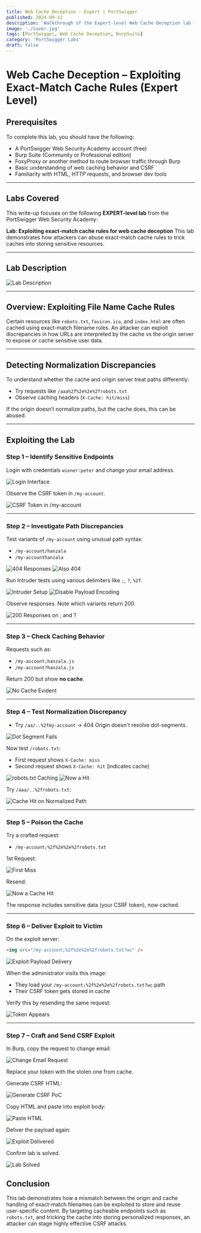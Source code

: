 ```yaml
---
title: Web Cache Deception - Expert | PortSwigger
published: 2024-09-12
description: 'Walkthrough of the Expert-level Web Cache Deception lab from PortSwigger Academy, focusing on exploiting exact-match cache rules using advanced path normalization techniques.'
image: './cover.jpg'
tags: [PortSwigger, Web Cache Deception, BurpSuite]
category: 'PortSwigger Labs'
draft: false
---
```


# Web Cache Deception – Exploiting Exact-Match Cache Rules (Expert Level)

## Prerequisites

To complete this lab, you should have the following:

* A PortSwigger Web Security Academy account (free)
* Burp Suite (Community or Professional edition)
* FoxyProxy or another method to route browser traffic through Burp
* Basic understanding of web caching behavior and CSRF
* Familiarity with HTML, HTTP requests, and browser dev tools

---

## Labs Covered

This write-up focuses on the following **EXPERT-level lab** from the PortSwigger Web Security Academy:

**Lab: Exploiting exact-match cache rules for web cache deception**
This lab demonstrates how attackers can abuse exact-match cache rules to trick caches into storing sensitive resources.

---

## Lab Description

![Lab Description](https://github.com/user-attachments/assets/757cc6d4-4764-4097-bf87-83fb43ae352c)

---

## Overview: Exploiting File Name Cache Rules

Certain resources like `robots.txt`, `favicon.ico`, and `index.html` are often cached using exact-match filename rules. An attacker can exploit discrepancies in how URLs are interpreted by the cache vs the origin server to expose or cache sensitive user data.

---

## Detecting Normalization Discrepancies

To understand whether the cache and origin server treat paths differently:

* Try requests like `/aaa%2f%2e%2e%2frobots.txt`
* Observe caching headers (`X-Cache: hit/miss`)

If the origin doesn’t normalize paths, but the cache does, this can be abused.

---

## Exploiting the Lab

### Step 1 – Identify Sensitive Endpoints

Login with credentials `wiener:peter` and change your email address.

![Login Interface](https://github.com/user-attachments/assets/be70e9f3-21d8-4c07-9c35-903d9b648447)

Observe the CSRF token in `/my-account`.

![CSRF Token in /my-account](https://github.com/user-attachments/assets/9114f8cc-bd8c-436c-a5b0-45aa616e099f)

---

### Step 2 – Investigate Path Discrepancies

Test variants of `/my-account` using unusual path syntax:

* `/my-account/hanzala`
* `/my-accounthanzala`

![404 Responses](https://github.com/user-attachments/assets/bbb18c69-3c31-4d68-a0e8-49fc10b3f1d6)
![Also 404](https://github.com/user-attachments/assets/fee10535-45bf-4537-8647-c62b72031289)

Run Intruder tests using various delimiters like `;`, `?`, `%2f`.

![Intruder Setup](https://github.com/user-attachments/assets/4d42917f-d4f1-4812-8042-ed6180f69494)
![Disable Payload Encoding](https://github.com/user-attachments/assets/f0ab261a-5995-448a-8723-22847d43ce78)

Observe responses. Note which variants return 200.

![200 Responses on ; and ?](https://github.com/user-attachments/assets/bfe24e8e-13b3-4afa-b5b0-5d801510d134)

---

### Step 3 – Check Caching Behavior

Requests such as:

* `/my-account;hanzala.js`
* `/my-account?hanzala.js`

Return 200 but show **no cache**.

![No Cache Evident](https://github.com/user-attachments/assets/36b964c8-6b8d-4c1d-bd8b-40173d19d9f6)

---

### Step 4 – Test Normalization Discrepancy

* Try `/aa/..%2fmy-account` → 404
  Origin doesn't resolve dot-segments.

![Dot Segment Fails](https://github.com/user-attachments/assets/2e4dc716-dc96-4df9-8ac3-77815beaeffb)

Now test `/robots.txt`:

* First request shows `X-Cache: miss`
* Second request shows `X-Cache: hit` (indicates cache)

![robots.txt Caching](https://github.com/user-attachments/assets/e6592c65-eb4f-4443-8dd0-fa355af2717a)
![Now a Hit](https://github.com/user-attachments/assets/6b6fb2f2-4171-4d59-9176-4c6017aa6fed)

Try `/aaa/..%2frobots.txt`:

![Cache Hit on Normalized Path](https://github.com/user-attachments/assets/9306a0d6-18da-4d4b-894c-63590584fa1b)

---

### Step 5 – Poison the Cache

Try a crafted request:

* `/my-account;%2f%2e%2e%2frobots.txt`

1st Request:

![First Miss](https://github.com/user-attachments/assets/bf0f05d8-0033-4b7f-b4ee-dce2a7adfee4)

Resend:

![Now a Cache Hit](https://github.com/user-attachments/assets/675c8744-a3f1-4553-bdc3-02c833bdd853)

The response includes sensitive data (your CSRF token), now cached.

---

### Step 6 – Deliver Exploit to Victim

On the exploit server:

```html
<img src="/my-account;%2f%2e%2e%2frobots.txt?wc" />
```

![Exploit Payload Delivery](https://github.com/user-attachments/assets/7aaf0ece-38f8-4925-a30c-e568643f27c4)

When the administrator visits this image:

* They load your `/my-account;%2f%2e%2e%2frobots.txt?wc` path
* Their CSRF token gets stored in cache

Verify this by resending the same request:

![Token Appears](https://github.com/user-attachments/assets/2890699e-ee32-4fd7-9b4b-7772af7e4235)

---

### Step 7 – Craft and Send CSRF Exploit

In Burp, copy the request to change email:

![Change Email Request](https://github.com/user-attachments/assets/a9f8ebe3-caaa-4507-b0be-62f07a32a34b)

Replace your token with the stolen one from cache.

Generate CSRF HTML:

![Generate CSRF PoC](https://github.com/user-attachments/assets/3d0c8378-1706-4e5f-b9fd-56b9695439c9)

Copy HTML and paste into exploit body:

![Paste HTML](https://github.com/user-attachments/assets/b6dec4e3-5501-42b4-911c-c4573b8c2847)

Deliver the payload again:

![Exploit Delivered](https://github.com/user-attachments/assets/7b205cc4-d0d2-471a-b9ca-8bb6b63119ce)

Confirm lab is solved.

![Lab Solved](https://github.com/user-attachments/assets/bf0ae86d-1cfc-4c36-b6ad-31491f55cf3d)



## Conclusion

This lab demonstrates how a mismatch between the origin and cache handling of exact-match filenames can be exploited to store and reuse user-specific content. By targeting cacheable endpoints such as `robots.txt`, and tricking the cache into storing personalized responses, an attacker can stage highly effective CSRF attacks.

